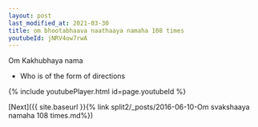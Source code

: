```yaml
---
layout: post
last_modified_at: 2021-03-30
title: om bhootabhaava naathaaya namaha 108 times
youtubeId: jNRV4ow7rwA
---
```

 
 
Om Kakhubhaya nama 
 
 -  Who is of the form of directions 
 
  
 
  
 
 
 
 
 
 


{% include youtubePlayer.html id=page.youtubeId %}
 
[Next]({{ site.baseurl }}{% link  split2/_posts/2016-06-10-Om svakshaaya namaha 108 times.md%})
 
